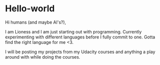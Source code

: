 # Hello-world

Hi humans (and maybe AI's?),

I am Lioness and I am just starting out with programming. Currently experimenting with different languages before I fully commit to one. Gotta find the right language for me <3. 

I will be posting my projects from my Udacity courses and anything a play around with while doing the courses. 
